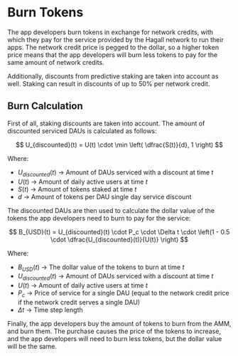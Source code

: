 # Burn Tokens

The app developers burn tokens in exchange for network credits, with which they pay for the service provided by the Hagall network to run their apps. 
The network credit price is pegged to the dollar, so a higher token price means that the app developers will burn less tokens to pay for the same amount of network credits.

Additionally, discounts from predictive staking are taken into account as well. Staking can result in discounts of up to 50% per network credit. 

## Burn Calculation

First of all, staking discounts are taken into account. The amount of discounted serviced DAUs is calculated as follows:

$$
U_{discounted}(t) = U(t) \cdot \min \left( \dfrac{S(t)}{d}, 1 \right)
$$

Where:
  * $U_{discounted}(t)$ -> Amount of DAUs serviced with a discount at time $t$
  * $U(t)$ -> Amount of daily active users at time $t$
  * $S(t)$ -> Amount of tokens staked at time $t$
  * $d$ -> Amount of tokens per DAU single day service discount

The discounted DAUs are then used to calculate the dollar value of the tokens the app developers need to burn to pay for the service:

$$
B_{USD}(t) = U_{discounted}(t) \cdot P_c \cdot \Delta t \cdot \left(1 - 0.5 \cdot \dfrac{U_{discounted}(t)}{U(t)} \right) 
$$

Where:
  * $B_{USD}(t)$ -> The dollar value of the tokens to burn at time $t$
  * $U_{discounted}(t)$ -> Amount of DAUs serviced with a discount at time $t$
  * $U(t)$ -> Amount of daily active users at time $t$
  * $P_c$ -> Price of service for a single DAU (equal to the network credit price if the network credit serves a single DAU)
  * $\Delta t$ -> Time step length

Finally, the app developers buy the amount of tokens to burn from the AMM, and burn them.
The purchase causes the price of the tokens to increase, and the app developers will need to burn less tokens, but the dollar value will be the same.

